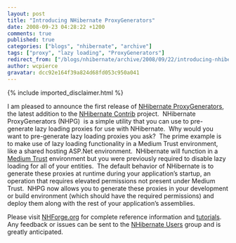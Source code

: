 ```yaml
---
layout: post
title: "Introducing NHibernate ProxyGenerators"
date: 2008-09-23 04:28:22 +1200
comments: true
published: true
categories: ["blogs", "nhibernate", "archive"]
tags: ["proxy", "lazy loading", "ProxyGenerators"]
redirect_from: ["/blogs/nhibernate/archive/2008/09/22/introducing-nhibernate-proxygenerators.aspx/", "/blogs/nhibernate/archive/2008/09/22/introducing-nhibernate-proxygenerators.html"]
author: wcpierce
gravatar: dcc92e164f39a824d68fd053c950a041
---
```

{% include imported_disclaimer.html %}
<p>I am pleased to announce the first release of <a href="http://sourceforge.net/project/showfiles.php?group_id=216446&amp;package_id=292389&amp;release_id=628137" target="_blank">NHibernate ProxyGenerators</a>, the latest addition to the <a href="http://sourceforge.net/projects/nhcontrib/" target="_blank">NHibernate Contrib</a> project.&#160; NHibernate ProxyGenerators (NHPG)&#160; is a simple utility that you can use to pre-generate lazy loading proxies for use with NHibernate.&#160; Why would you want to pre-generate lazy loading proxies you ask?&#160; The prime example is to make use of lazy loading functionality in a Medium Trust environment, like a shared hosting ASP.Net environment.&#160; NHibernate will function in a <a href="http://www.nhforge.org/wikis/howtonh/run-in-medium-trust.aspx" target="_blank">Medium Trust</a> environment but you were previously required to disable lazy loading for all of your entities.&#160; The default behavior of NHibernate is to generate these proxies at runtime during your application’s startup, an operation that requires elevated permissions not present under Medium Trust.&#160; NHPG now allows you to generate these proxies in your development or build environment (which should have the required permissions) and deploy them along with the rest of your application’s assemblies.</p>  <p>Please visit <a href="http://nhforge.org/" target="_blank">NHForge.org</a> for complete reference information and <a href="http://www.nhforge.org/wikis/howtonh/pre-generate-lazy-loading-proxies.aspx" target="_blank">tutorials</a>.&#160; Any feedback or issues can be sent to the <a href="http://groups.google.com/group/nhusers" target="_blank">NHibernate Users</a> group and is greatly anticipated.</p>

